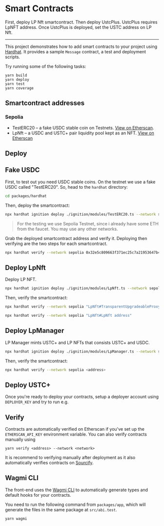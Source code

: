 # Smart Contracts

First, deploy LP Nft smartcontract.
Then deploy UstcPlus. UstcPlus requires LpNFT address.
Once UstcPlus is deployed, set the USTC address on LP Nft.

---

This project demonstrates how to add smart contracts to your project using [Hardhat](https://hardhat.org/docs). It provides a sample `Message` contract, a test and deployment scripts.

Try running some of the following tasks:

```
yarn build
yarn deploy
yarn test
yarn coverage
```

## Smartcontract addresses

### Sepolia

* TestERC20 &ndash; a fake USDC stable coin on Testnets. [View on Etherscan](https://sepolia.etherscan.io/token/0x32e5c809663f371ec25c7a21953647b448394aa3).
* LpNft &ndash; a USDC and USTC+ pair liquidity pool kept as an NFT. [View on Etherscan](https://sepolia.etherscan.io/0x2bb57c4E224151fB818dE5A0Af4B0e76B9b13C98)

## Deploy

Fake USDC
---

First, to test out you need USDC stable coins. On the testnet we use a fake USDC called "TestERC20".
So, head to the `hardhat` directory:

```bash
cd packages/hardhat
```

Then, deploy the smartcontract:
```bash
npx hardhat ignition deploy ./ignition/modules/TestERC20.ts --network sepolia
```

> For the testing we use Sepolia Testnet, since i already have some ETH from the faucet. You may use any other networks.

Grab the deployed smartcontract address and verify it. Deploying then verifying are the two steps for each smartcontract.

```bash
npx hardhat verify --network sepolia 0x32e5c809663f371ec25c7a21953647b448394aa3
```

Deploy LpNft
---
Deploy LP NFT.

```bash
npx hardhat ignition deploy ./ignition/modules/LpNft.ts --network sepolia
```

Then, verify the smartcontract:

```bash
npx hardhat verify --network sepolia "LpNft#TransparentUpgradeableProxy address" "LpNft#LpNft address" "deployer address" "0x"
```

```bash
npx hardhat verify --network sepolia "LpNft#LpNft address"
```

Deploy LpManager
---
LP Manager mints USTC+ and LP NFTs that consists USTC+ and USDC.

```bash
npx hardhat ignition deploy ./ignition/modules/LpManager.ts --network sepolia
```

Then, verify the smartcontract:

```bash
npx hardhat verify --network sepolia <address>
```


Deploy USTC+
---

Once you're ready to deploy your contracts, setup a deployer account using `DEPLOYER_KEY` and try to run e.g.

## Verify

Contracts are automatically verified on Etherscan if you've set up the `ETHERSCAN_API_KEY` environment variable. You can also verify contracts manually using

```
yarn verify <address> --network <network>
```

It is recommend to verifying manually after deployment as it also automatically verifies contracts on [Sourcify](https://sourcify.dev/).

## Wagmi CLI

The front-end uses the [Wagmi CLI](https://wagmi.sh/cli/getting-started) to automatically generate types and default hooks for your contracts.

You need to run the following command from `packages/app`, which will generate the files in the same package at `src/abi.test`.

```
yarn wagmi
```
